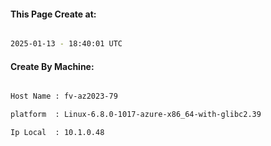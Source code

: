 
   
#### This Page Create at:

```bash

2025-01-13 - 18:40:01 UTC

```

#### Create By Machine:

```bash

Host Name : fv-az2023-79

platform  : Linux-6.8.0-1017-azure-x86_64-with-glibc2.39

Ip Local  : 10.1.0.48

```

